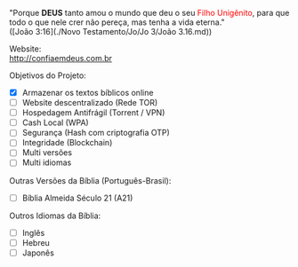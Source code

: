 "Porque **DEUS** tanto amou o mundo que deu o seu <font color="Red">Filho Unigênito</font>, para que todo o que nele crer não pereça, mas tenha a vida eterna."  
([João 3:16](./Novo Testamento/Jo/Jo 3/João 3.16.md))
  
Website:  
http://confiaemdeus.com.br 
  
Objetivos do Projeto: 
- [x]  Armazenar os textos bíblicos online 
- [ ] Website descentralizado (Rede TOR) 
- [ ] Hospedagem Antifrágil (Torrent / VPN) 
- [ ] Cash Local (WPA) 
- [ ] Segurança (Hash com criptografia OTP) 
- [ ] Integridade (Blockchain) 
- [ ] Multi versões 
- [ ] Multi idiomas 
  
Outras Versões da Bíblia (Português-Brasil): 
- [ ] Bíblia Almeida Século 21 (A21)
  
  
Outros Idiomas da Bíblia: 
- [ ] Inglês
- [ ] Hebreu
- [ ] Japonês
